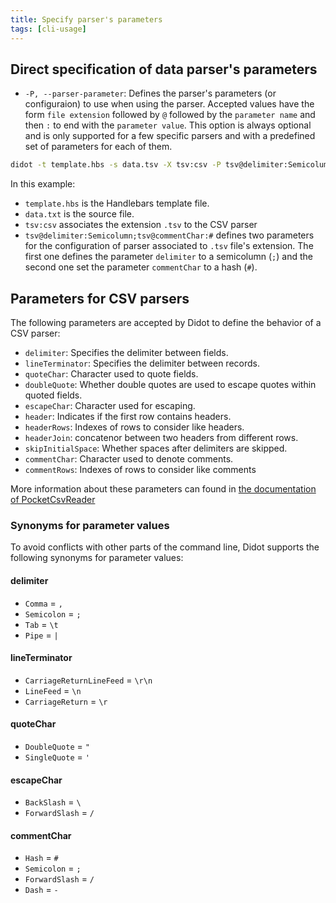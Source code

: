 ```yaml
---
title: Specify parser's parameters
tags: [cli-usage]
---
```

## Direct specification of data parser's parameters

- `-P, --parser-parameter`: Defines the parser's parameters (or configuraion) to use when using the parser. Accepted values have the form `file extension` followed by `@` followed by the `parameter name` and then `:` to end with the `parameter value`. This option is always optional and is only supported for a few specific parsers and with a predefined set of parameters for each of them.

```bash
didot -t template.hbs -s data.tsv -X tsv:csv -P tsv@delimiter:Semicolumn;tsv@commentChar:#
```

In this example:

- `template.hbs` is the Handlebars template file.
- `data.txt` is the source file.
- `tsv:csv` associates the extension `.tsv` to the CSV parser
- `tsv@delimiter:Semicolumn;tsv@commentChar:#` defines two parameters for the configuration of parser associated to `.tsv` file's extension. The first one defines the parameter `delimiter` to a semicolumn (`;`) and the second one set the parameter `commentChar` to a hash (`#`).

## Parameters for CSV parsers

The following parameters are accepted by Didot to define the behavior of a CSV parser:

- `delimiter`: Specifies the delimiter between fields.
- `lineTerminator`: Specifies the delimiter between records.
- `quoteChar`: Character used to quote fields.
- `doubleQuote`: Whether double quotes are used to escape quotes within quoted fields.
- `escapeChar`: Character used for escaping.
- `header`: Indicates if the first row contains headers.
- `headerRows`: Indexes of rows to consider like headers.
- `headerJoin`: concatenor between two headers from different rows.
- `skipInitialSpace`: Whether spaces after delimiters are skipped.
- `commentChar`: Character used to denote comments.
- `commentRows`: Indexes of rows to consider like comments

More information about these parameters can found in [the documentation of PocketCsvReader](https://seddryck.github.io/PocketCsvReader/docs/csv-dialect-descriptor/)

### Synonyms for parameter values

To avoid conflicts with other parts of the command line, Didot supports the following synonyms for parameter values:

#### **delimiter**

- `Comma` = `,`
- `Semicolon` = `;`
- `Tab` = `\t`
- `Pipe` = `|`

#### **lineTerminator**

- `CarriageReturnLineFeed` = `\r\n`
- `LineFeed` = `\n`
- `CarriageReturn` = `\r`

#### **quoteChar**

- `DoubleQuote` = `"`
- `SingleQuote` = `'`

#### **escapeChar**

- `BackSlash` = `\`
- `ForwardSlash` = `/`

#### **commentChar**

- `Hash` = `#`
- `Semicolon` = `;`
- `ForwardSlash` = `/`
- `Dash` = `-`

